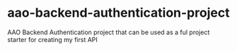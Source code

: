 # aao-backend-authentication-project
AAO Backend Authentication project that can be used as a ful project starter for creating my first API
